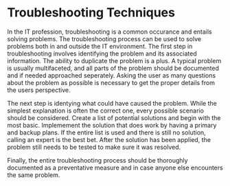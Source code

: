 # Troubleshooting Techniques

In the IT profession, troubleshooting is a common occurance and entails solving problems. The troubleshooting process can be used to solve problems both in and outside the IT environment.
The first step in troubleshooting involves identifying the problem and its associated information. The ability to duplicate the problem is a plus. A typical problem is usually multifaceted, and all parts of the problem should be documented and if needed approached seperately. Asking the user as many questions about the problem as possible is necessary to get the proper details from the users perspective.

The next step is identying what could have caused the problem. While the simplest explanation is often the correct one, every possible scenario should be considered. Create a list of potential solutions and begin with the most basic. Implemement the solution that does work by having a primary and backup plans. If the entire list is used and there is still no solution, calling an expert is the best bet. After the solution has been applied, the problem still needs to be tested to make sure it was resolved. 

Finally, the entire troubleshooting process should be thoroughly documented as a preventative measure and in case anyone else encounters the same problem.